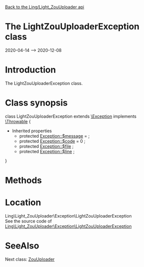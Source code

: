 [Back to the Ling/Light_ZouUploader api](https://github.com/lingtalfi/Light_ZouUploader/blob/master/doc/api/Ling/Light_ZouUploader.md)



The LightZouUploaderException class
================
2020-04-14 --> 2020-12-08






Introduction
============

The LightZouUploaderException class.



Class synopsis
==============


class <span class="pl-k">LightZouUploaderException</span> extends [\Exception](http://php.net/manual/en/class.exception.php) implements [\Throwable](http://php.net/manual/en/class.throwable.php) {

- Inherited properties
    - protected  [Exception::$message](#property-message) =  ;
    - protected  [Exception::$code](#property-code) = 0 ;
    - protected  [Exception::$file](#property-file) ;
    - protected  [Exception::$line](#property-line) ;

}






Methods
==============






Location
=============
Ling\Light_ZouUploader\Exception\LightZouUploaderException<br>
See the source code of [Ling\Light_ZouUploader\Exception\LightZouUploaderException](https://github.com/lingtalfi/Light_ZouUploader/blob/master/Exception/LightZouUploaderException.php)



SeeAlso
==============
Next class: [ZouUploader](https://github.com/lingtalfi/Light_ZouUploader/blob/master/doc/api/Ling/Light_ZouUploader/ZouUploader.md)<br>
